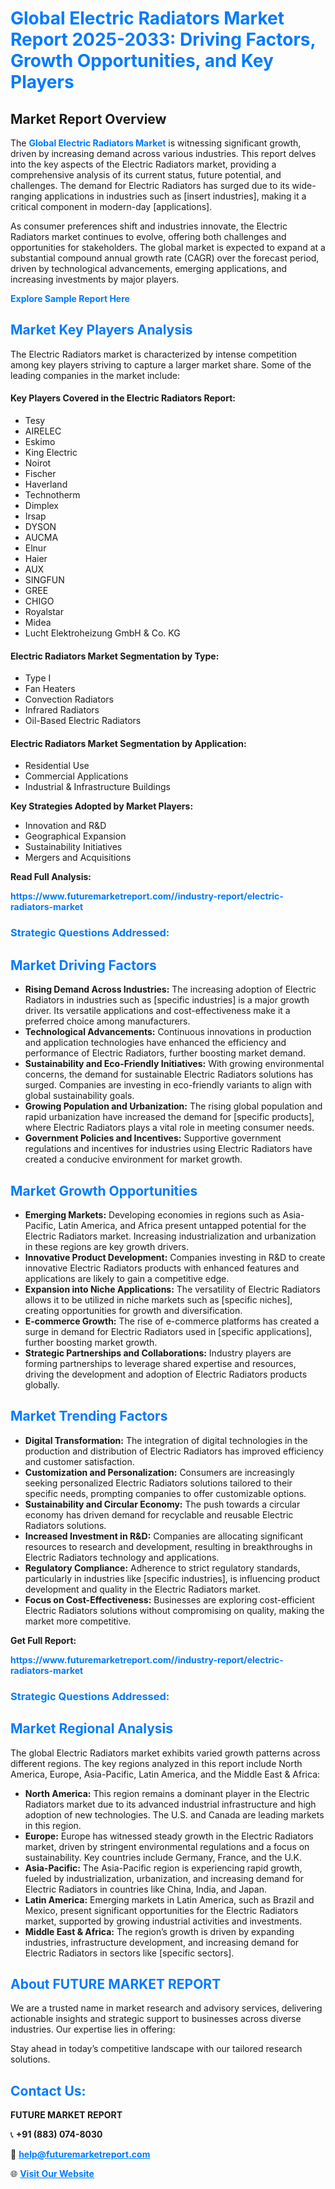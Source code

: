 <h1 style="color: #007BFF;">Global Electric Radiators Market Report 2025-2033: Driving Factors, Growth Opportunities, and Key Players</h1>

<section id="overview">
<h2>Market Report Overview</h2>
<p>The <a href="https://www.futuremarketreport.com//industry-report/electric-radiators-market" style="color: #007BFF; text-decoration: none;"><strong>Global Electric Radiators Market</strong></a> is witnessing significant growth, driven by increasing demand across various industries. This report delves into the key aspects of the Electric Radiators market, providing a comprehensive analysis of its current status, future potential, and challenges. The demand for Electric Radiators has surged due to its wide-ranging applications in industries such as [insert industries], making it a critical component in modern-day [applications].</p>
<p>As consumer preferences shift and industries innovate, the Electric Radiators market continues to evolve, offering both challenges and opportunities for stakeholders. The global market is expected to expand at a substantial compound annual growth rate (CAGR) over the forecast period, driven by technological advancements, emerging applications, and increasing investments by major players.</p>
</section>

<section id="overview">
<p><a href="https://www.futuremarketreport.com//request-sample/reportId=82141" style="color: #007BFF; text-decoration: none;"><strong>Explore Sample Report Here</strong></a></p>
</section>

<section id="key-players">
<h2 style="color: #007BFF;">Market Key Players Analysis</h2>
<p>The Electric Radiators market is characterized by intense competition among key players striving to capture a larger market share. Some of the leading companies in the market include:</p>
<h4>Key Players Covered in the Electric Radiators Report:</h4>
<ul><li>Tesy</li><li>AIRELEC</li><li>Eskimo</li><li>King Electric</li><li>Noirot</li><li>Fischer</li><li>Haverland</li><li>Technotherm</li><li>Dimplex</li><li>Irsap</li><li>DYSON</li><li>AUCMA</li><li>Elnur</li><li>Haier</li><li>AUX</li><li>SINGFUN</li><li>GREE</li><li>CHIGO</li><li>Royalstar</li><li>Midea</li><li>Lucht Elektroheizung GmbH &amp; Co. KG</li></ul>
<h4>Electric Radiators Market Segmentation by Type:</h4>
<ul><li>Type I</li><li>Fan Heaters</li><li>Convection Radiators</li><li>Infrared Radiators</li><li>Oil-Based Electric Radiators</li></ul>

<h4>Electric Radiators Market Segmentation by Application:</h4>
<ul><li>Residential Use</li><li>Commercial Applications</li><li>Industrial &amp; Infrastructure Buildings</li></ul>
<p><strong>Key Strategies Adopted by Market Players:</strong></p>
<ul>
<li>Innovation and R&D</li>
<li>Geographical Expansion</li>
<li>Sustainability Initiatives</li>
<li>Mergers and Acquisitions</li>
</ul>
</section>

<section>
<p><strong>Read Full Analysis: </strong></p><a href="https://www.futuremarketreport.com//industry-report/electric-radiators-market" style="color: #007BFF; text-decoration: none;"><strong>https://www.futuremarketreport.com//industry-report/electric-radiators-market</strong></a>
<h3 style="color: #007BFF;">Strategic Questions Addressed:</h3>
</section>

<section id="driving-factors">
<h2 style="color: #007BFF;">Market Driving Factors</h2>
<ul>
<li><strong>Rising Demand Across Industries:</strong> The increasing adoption of Electric Radiators in industries such as [specific industries] is a major growth driver. Its versatile applications and cost-effectiveness make it a preferred choice among manufacturers.</li>
<li><strong>Technological Advancements:</strong> Continuous innovations in production and application technologies have enhanced the efficiency and performance of Electric Radiators, further boosting market demand.</li>
<li><strong>Sustainability and Eco-Friendly Initiatives:</strong> With growing environmental concerns, the demand for sustainable Electric Radiators solutions has surged. Companies are investing in eco-friendly variants to align with global sustainability goals.</li>
<li><strong>Growing Population and Urbanization:</strong> The rising global population and rapid urbanization have increased the demand for [specific products], where Electric Radiators plays a vital role in meeting consumer needs.</li>
<li><strong>Government Policies and Incentives:</strong> Supportive government regulations and incentives for industries using Electric Radiators have created a conducive environment for market growth.</li>
</ul>
</section>

<section id="growth-opportunities">
<h2 style="color: #007BFF;">Market Growth Opportunities</h2>
<ul>
<li><strong>Emerging Markets:</strong> Developing economies in regions such as Asia-Pacific, Latin America, and Africa present untapped potential for the Electric Radiators market. Increasing industrialization and urbanization in these regions are key growth drivers.</li>
<li><strong>Innovative Product Development:</strong> Companies investing in R&D to create innovative Electric Radiators products with enhanced features and applications are likely to gain a competitive edge.</li>
<li><strong>Expansion into Niche Applications:</strong> The versatility of Electric Radiators allows it to be utilized in niche markets such as [specific niches], creating opportunities for growth and diversification.</li>
<li><strong>E-commerce Growth:</strong> The rise of e-commerce platforms has created a surge in demand for Electric Radiators used in [specific applications], further boosting market growth.</li>
<li><strong>Strategic Partnerships and Collaborations:</strong> Industry players are forming partnerships to leverage shared expertise and resources, driving the development and adoption of Electric Radiators products globally.</li>
</ul>
</section>

<section id="trending-factors">
<h2 style="color: #007BFF;">Market Trending Factors</h2>
<ul>
<li><strong>Digital Transformation:</strong> The integration of digital technologies in the production and distribution of Electric Radiators has improved efficiency and customer satisfaction.</li>
<li><strong>Customization and Personalization:</strong> Consumers are increasingly seeking personalized Electric Radiators solutions tailored to their specific needs, prompting companies to offer customizable options.</li>
<li><strong>Sustainability and Circular Economy:</strong> The push towards a circular economy has driven demand for recyclable and reusable Electric Radiators solutions.</li>
<li><strong>Increased Investment in R&D:</strong> Companies are allocating significant resources to research and development, resulting in breakthroughs in Electric Radiators technology and applications.</li>
<li><strong>Regulatory Compliance:</strong> Adherence to strict regulatory standards, particularly in industries like [specific industries], is influencing product development and quality in the Electric Radiators market.</li>
<li><strong>Focus on Cost-Effectiveness:</strong> Businesses are exploring cost-efficient Electric Radiators solutions without compromising on quality, making the market more competitive.</li>
</ul>
</section>

<section>
<p><strong>Get Full Report: </strong></p><a href="https://www.futuremarketreport.com//industry-report/electric-radiators-market" style="color: #007BFF; text-decoration: none;"><strong>https://www.futuremarketreport.com//industry-report/electric-radiators-market</strong></a>
<h3 style="color: #007BFF;">Strategic Questions Addressed:</h3>
</section>


<section id="regional-analysis">
<h2 style="color: #007BFF;">Market Regional Analysis</h2>
<p>The global Electric Radiators market exhibits varied growth patterns across different regions. The key regions analyzed in this report include North America, Europe, Asia-Pacific, Latin America, and the Middle East & Africa:</p>
<ul>
<li><strong>North America:</strong> This region remains a dominant player in the Electric Radiators market due to its advanced industrial infrastructure and high adoption of new technologies. The U.S. and Canada are leading markets in this region.</li>
<li><strong>Europe:</strong> Europe has witnessed steady growth in the Electric Radiators market, driven by stringent environmental regulations and a focus on sustainability. Key countries include Germany, France, and the U.K.</li>
<li><strong>Asia-Pacific:</strong> The Asia-Pacific region is experiencing rapid growth, fueled by industrialization, urbanization, and increasing demand for Electric Radiators in countries like China, India, and Japan.</li>
<li><strong>Latin America:</strong> Emerging markets in Latin America, such as Brazil and Mexico, present significant opportunities for the Electric Radiators market, supported by growing industrial activities and investments.</li>
<li><strong>Middle East & Africa:</strong> The region’s growth is driven by expanding industries, infrastructure development, and increasing demand for Electric Radiators in sectors like [specific sectors].</li>
</ul>
</section>

<footer>
<h2 style="color: #007BFF;">About FUTURE MARKET REPORT</h2>
<p>We are a trusted name in market research and advisory services, delivering actionable insights and strategic support to businesses across diverse industries. Our expertise lies in offering:</p>

<p>Stay ahead in today’s competitive landscape with our tailored research solutions.</p>

<h2 style="color: #007BFF;">Contact Us:</h2>
<p><strong>FUTURE MARKET REPORT</strong></p>
<p>📞 <strong>+91 (883) 074-8030</strong></p>
<p>📧 <strong><a href="mailto:help@futuremarketreport.com" style="color: #007BFF;">help@futuremarketreport.com</a></strong></p>
<p>🌐 <strong><a href="https://www.futuremarketreport.com/" style="color: #007BFF;">Visit Our Website</a></strong></p>
</footer>